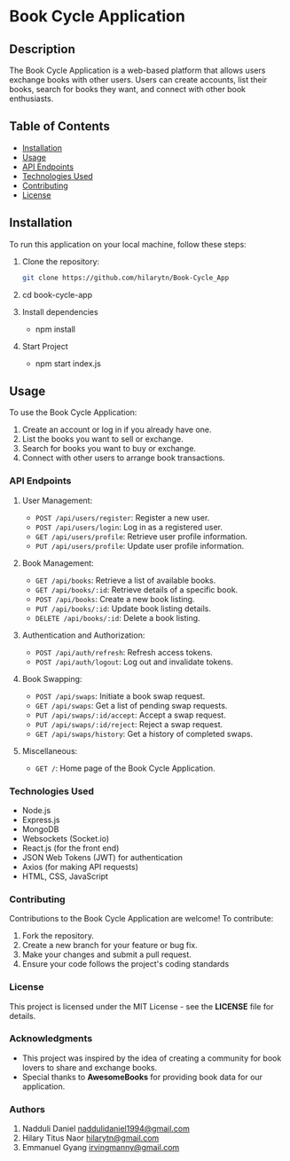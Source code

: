 # Book Cycle Application

## Description

The Book Cycle Application is a web-based platform that allows users exchange books with other users. Users can create accounts, list their books, search for books they want, and connect with other book enthusiasts. 

## Table of Contents

- [Installation](#installation)
- [Usage](#usage)
- [API Endpoints](#api-endpoints)
- [Technologies Used](#technologies-used)
- [Contributing](#contributing)
- [License](#license)

## Installation

To run this application on your local machine, follow these steps:

1. Clone the repository:

   ```bash
   git clone https://github.com/hilarytn/Book-Cycle_App

2. cd book-cycle-app

3. Install dependencies
    * npm install

4. Start Project
    * npm start index.js

## Usage
To use the Book Cycle Application:

1. Create an account or log in if you already have one.
2. List the books you want to sell or exchange.
3. Search for books you want to buy or exchange.
4. Connect with other users to arrange book transactions.

### API Endpoints
1. User Management:

    * `POST /api/users/register`: Register a new user.
    * `POST /api/users/login`: Log in as a registered user.
    * `GET /api/users/profile`: Retrieve user profile information.
    * `PUT /api/users/profile`: Update user profile information.
2. Book Management:

    * `GET /api/books`: Retrieve a list of available books.
    * `GET /api/books/:id`: Retrieve details of a specific book.
    * `POST /api/books`: Create a new book listing.
    * `PUT /api/books/:id`: Update book listing details.
    * `DELETE /api/books/:id`: Delete a book listing.

3. Authentication and Authorization:

    * `POST /api/auth/refresh`: Refresh access tokens.
    * `POST /api/auth/logout`: Log out and invalidate tokens.

4. Book Swapping:

    * `POST /api/swaps`: Initiate a book swap request.
    * `GET /api/swaps`: Get a list of pending swap requests.
    * `PUT /api/swaps/:id/accept`: Accept a swap request.
    * `PUT /api/swaps/:id/reject`: Reject a swap request.
    * `GET /api/swaps/history`: Get a history of completed swaps.

5. Miscellaneous:

    * `GET /`: Home page of the Book Cycle Application.

### Technologies Used
* Node.js
* Express.js
* MongoDB
* Websockets (Socket.io)
* React.js (for the front end)
* JSON Web Tokens (JWT) for authentication
* Axios (for making API requests)
* HTML, CSS, JavaScript

### Contributing
Contributions to the Book Cycle Application are welcome! To contribute:

1. Fork the repository.
2. Create a new branch for your feature or bug fix.
3. Make your changes and submit a pull request.
4. Ensure your code follows the project's coding standards

### License
This project is licensed under the MIT License - see the <b>LICENSE</b> file for details.

### Acknowledgments
* This project was inspired by the idea of creating a community for book lovers to share and exchange books.
* Special thanks to <b>AwesomeBooks</b> for providing book data for our application.

### Authors
1. Nadduli Daniel <naddulidaniel1994@gmail.com>
2. Hilary Titus Naor <hilarytn@gmail.com>
3. Emmanuel Gyang <irvingmanny@gmail.com>

